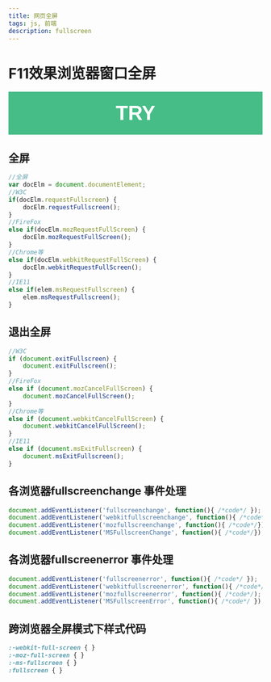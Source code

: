```yaml
---
title: 网页全屏
tags: js, 前端
description: fullscreen
---
```


# F11效果浏览器窗口全屏

<style>
    #fsbtn {
        width: 100%;
        border: none;
        outline: none;
        background-color: #46BD87;
        color: #fff;
        padding: 20px;
        font-size: 40px;
        font-weight: bold;
        cursor: pointer;
    }
    #fsbtn:-webkit-full-screen {
        background-color: #339fff;
    }
    #fsbtn:-moz-full-screen {
        background-color: #339fff;
    }
    #fsbtn:-ms-fullscreen {
        background-color: #339fff;
    }
    #fsbtn:fullscreen {
        background-color: #339fff;
    }
</style>

<div>
    <script>
        function fullscreen() {
            var docElm = document.documentElement
            var isFullscreen = document.fullScreen || document.webkitIsFullScreen || document.mozFullScreen || document.msFullScreen
            if(isFullscreen) {
                if (document.exitFullscreen) {
                    document.exitFullscreen();
                } else if (document.mozCancelFullScreen) {
                    document.mozCancelFullScreen();
                } else if (document.webkitCancelFullScreen) {
                    document.webkitCancelFullScreen();
                } else if (document.msExitFullscreen) {
                    document.msExitFullscreen();
                }
            } else {
                if (docElm.requestFullscreen) {
                    docElm.requestFullscreen();
                } else if (docElm.mozRequestFullScreen) {
                    docElm.mozRequestFullScreen();
                } else if (docElm.webkitRequestFullScreen) {
                    docElm.webkitRequestFullScreen();
                } else if (elem.msRequestFullscreen) {
                    elem.msRequestFullscreen();
                }
            }
        }
    </script>
    <button id="fsbtn" onclick="fullscreen()">TRY</button>
</div>

## 全屏

``` js
//全屏
var docElm = document.documentElement;
//W3C
if(docElm.requestFullscreen) {
    docElm.requestFullscreen();
}
//FireFox
else if(docElm.mozRequestFullScreen) {
    docElm.mozRequestFullScreen();
}
//Chrome等
else if(docElm.webkitRequestFullScreen) {
    docElm.webkitRequestFullScreen();
}
//IE11
else if(elem.msRequestFullscreen) {
    elem.msRequestFullscreen();
}
```

## 退出全屏

``` js
//W3C
if (document.exitFullscreen) {
    document.exitFullscreen();
}
//FireFox
else if (document.mozCancelFullScreen) {
    document.mozCancelFullScreen();
}
//Chrome等
else if (document.webkitCancelFullScreen) {
    document.webkitCancelFullScreen();
}
//IE11
else if (document.msExitFullscreen) {
    document.msExitFullscreen();
}
```

## 各浏览器fullscreenchange 事件处理

``` js
document.addEventListener('fullscreenchange', function(){ /*code*/ });
document.addEventListener('webkitfullscreenchange', function(){ /*code*/});
document.addEventListener('mozfullscreenchange', function(){ /*code*/});
document.addEventListener('MSFullscreenChange', function(){ /*code*/});
```


## 各浏览器fullscreenerror 事件处理

``` js
document.addEventListener('fullscreenerror', function(){ /*code*/ });
document.addEventListener('webkitfullscreenerror', function(){ /*code*/});
document.addEventListener('mozfullscreenerror', function(){ /*code*/);
document.addEventListener('MSFullscreenError', function(){ /*code*/ });
```

## 跨浏览器全屏模式下样式代码

``` css
:-webkit-full-screen { }
:-moz-full-screen { }
:-ms-fullscreen { }
:fullscreen { }
```
